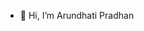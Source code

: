 - 👋 Hi, I’m Arundhati Pradhan
<!---
- 👀 I’m interested in 
- 🌱 I’m currently learning ...
- 💞️ I’m looking to collaborate on ...
- 📫 How to reach me ...
--->

<!---
Pradhan-Arundhati/Pradhan-Arundhati is a ✨ special ✨ repository because its `README.md` (this file) appears on your GitHub profile.
You can click the Preview link to take a look at your changes.
--->

